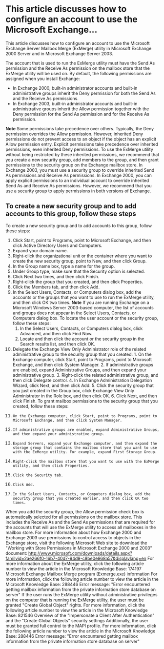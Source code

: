 <!-- TITLE: Configure Account For Exmerge Utility -->

# This article discusses how to configure an account to use the Microsoft Exchange...
This article discusses how to configure an account to use the Microsoft Exchange Server Mailbox Merge (ExMerge) utility in Microsoft Exchange 2000 Server and in Microsoft Exchange Server 2003. 

The account that is used to run the ExMerge utility must have the Send As permission and the Receive As permission on the mailbox store that the ExMerge utility will be used on. By default, the following permissions are assigned when you install Exchange:

* In Exchange 2000, built-in administrator accounts and built-in administrative groups inherit the Deny permission for both the Send As and the Receive As permissions.
* In Exchange 2003, built-in administrator accounts and built-in administrative groups inherit the Allow permission together with the Deny permission for the Send As permission and for the Receive As permission.

**Note** Some permissions take precedence over others. Typically, the Deny permission overrides the Allow permission. However, inherited Deny permissions do not prevent access to an object if the object has an explicit Allow permission entry. Explicit permissions take precedence over inherited permissions, even inherited Deny permissions.
To use the ExMerge utility without being restricted by these inherited permissions, we recommend that you create a new security group, add members to the group, and then grant permissions to the security group on the Exchange mailbox store. In Exchange 2003, you must use a security group to override inherited Send As permissions and Receive As permissions. In Exchange 2000, you can apply explicit permissions to an individual account to override inherited Send As and Receive As permissions. However, we recommend that you use a security group to apply permissions in both versions of Exchange.

## To create a new security group and to add accounts to this group, follow these steps
To create a new security group and to add accounts to this group, follow these steps:
1. Click Start, point to Programs, point to Microsoft Exchange, and then click Active Directory Users and Computers.
2. Expand your domain name.
3. Right-click the organizational unit or the container where you want to create the new security group, point to New, and then click Group.
4. In the Group name box, type a name for the group.
5. Under Group type, make sure that the Security option is selected.
6. Click Next two times, and then click Finish.
7. Right-click the group that you created, and then click Properties.
8. Click the Members tab, and then click Add.
9. In the Select Users, Contacts, or Computers dialog box, add the accounts or the groups that you want to use to run the ExMerge utility, and then click OK two times. **Note** If you are running Exchange on a Microsoft Windows Server 2003-based computer, the list of accounts and groups does not appear in the Select Users, Contacts, or Computers dialog box. To locate the user account or the security group, follow these steps:
    1. In the Select Users, Contacts, or Computers dialog box, click Advanced, and then click Find Now.
    2. Locate and then click the account or the security group in the Search results list, and then click OK.
10.  Delegate the Exchange View Only Administrator role of the related administrative group to the security group that you created:
    1. On the Exchange computer, click Start, point to Programs, point to Microsoft Exchange, and then click System Manager.
    2. If administrative groups are enabled, expand Administrative Groups, and then expand your administrative group.
    3. Right-click the related administrative group, and then click Delegate control.
    4. In Exchange Administration Delegation Wizard, click Next, and then click Add.
    5. Click the security group that you just created in the Group box, click Exchange View Only Administrator in the Role box, and then click OK.
    6. Click Next, and then click Finish.
To grant mailbox permissions to the security group that you created, follow these steps:
1.     On the Exchange computer, click Start, point to Programs, point to Microsoft Exchange, and then click System Manager.
2.     If administrative groups are enabled, expand Administrative Groups, and then expand your administrative group.
3.     Expand Servers, expand your Exchange computer, and then expand the storage group that contains the mailbox store that you want to use with the ExMerge utility. For example, expand First Storage Group.
4.     Right-click the mailbox store that you want to use with the ExMerge utility, and then click Properties.
5.     Click the Security tab.
6.     Click Add.
7.     In the Select Users, Contacts, or Computers dialog box, add the security group that you created earlier, and then click OK two times.

When you add the security group, the Allow permission check box is automatically selected for all permissions on the mailbox store. This includes the Receive As and the Send As permissions that are required for the accounts that will use the ExMerge utility to access all mailboxes in the mailbox store.
For more information about how Exchange 2000 and Exchange 2003 use permissions to control access to objects in the Exchange store, visit the following Microsoft Web site to download the "Working with Store Permissions in Microsoft Exchange 2000 and 2003" document:
http://www.microsoft.com/downloads/details.aspx?familyid=2ae266f0-16b7-40d7-94d9-c8be0e968a57&displaylang=en
For more information about the ExMerge utility, click the following article number to view the article in the Microsoft Knowledge Base:
174197  Microsoft Exchange Mailbox Merge program (Exmerge.exe) information
For more information, click the following article number to view the article in the Microsoft Knowledge Base:
288446  Error message: "Error encountered getting mailbox information from the private information store database on server"
If the user runs the ExMerge utility without administrative privileges on the computer that is running the ExMerge utility, the user must be granted "Create Global Object" rights. For more information, click the following article number to view the article in the Microsoft Knowledge Base:
821546  Overview of the "Impersonate a Client After Authentication" and the "Create Global Objects" security settings
Additionally, the user must be granted full control to the MAPI profile. For more information, click the following article number to view the article in the Microsoft Knowledge Base:
288446  Error message: "Error encountered getting mailbox information from the private information store database on server"